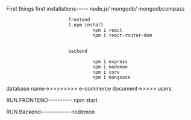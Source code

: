 First things first
installations-----
         node.js/
         mongodb/
         mongodbcompass
         
                           frontend
                           1.npm install
                                    npm i react
                                    npm i react-router-dom

                                    
                           backend
                           
                                    npm i express
                                    npm i nodemon
                                    npm i cors
                                    npm i mongoose


database name->>>>>>>>>  e-commerce
         document->>>>> users




RUN FRONTEND----------
                           npm start


RUN Backend------------
                           nodemon

                           
